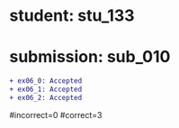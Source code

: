 # student: stu_133
# submission: sub_010

```diff
+ ex06_0: Accepted
+ ex06_1: Accepted
+ ex06_2: Accepted
```
#incorrect=0
#correct=3
